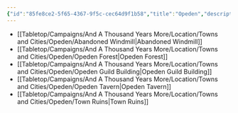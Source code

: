 ```yaml
---
{"id":"85fe8ce2-5f65-4367-9f5c-cec64d9f1b58","title":"Opeden","description":"Landmarks - Opeden","publish":true,"date_created":"Tuesday, April 2nd 2024, 6:38:09 pm","date_modified":"Wednesday, April 10th 2024, 8:40:02 pm","cssclasses":["mado-heading"],"path":"Tabletop/Campaigns/And A Thousand Years More/Location/Towns and Cities/Opeden/index.md","permalink":"/tabletop/campaigns/and-a-thousand-years-more/location/towns-and-cities/opeden/index/","PassFrontmatter":true}
---
```



- [[Tabletop/Campaigns/And A Thousand Years More/Location/Towns and Cities/Opeden/Abandoned Windmill\|Abandoned Windmill]]
- [[Tabletop/Campaigns/And A Thousand Years More/Location/Towns and Cities/Opeden/Opeden Forest\|Opeden Forest]]
- [[Tabletop/Campaigns/And A Thousand Years More/Location/Towns and Cities/Opeden/Opeden Guild Building\|Opeden Guild Building]]
- [[Tabletop/Campaigns/And A Thousand Years More/Location/Towns and Cities/Opeden/Opeden Tavern\|Opeden Tavern]]
- [[Tabletop/Campaigns/And A Thousand Years More/Location/Towns and Cities/Opeden/Town Ruins\|Town Ruins]]

